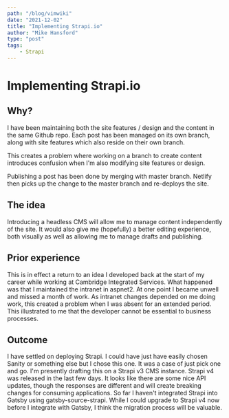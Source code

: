 ```yaml
---
path: "/blog/vimwiki"
date: "2021-12-02"
title: "Implementing Strapi.io"
author: "Mike Hansford"
type: "post"
tags:
    - Strapi
---
```

# Implementing Strapi.io
## Why?

I have been maintaining both the site features / design and the content in the same Github repo. Each post has been managed on its own branch, along with site features which also reside on their own branch.

This creates a problem where working on a branch to create content introduces confusion when I'm also modifying site features or design.

Publishing a post has been done by merging with master branch. Netlify then picks up the change to the master branch and re-deploys the site.

## The idea

Introducing a headless CMS will allow me to manage content independently of the site. It would also give me (hopefully) a better editing experience, both visually as well as allowing me to manage drafts and publishing.

## Prior experience

This is in effect a return to an idea I developed back at the start of my career while working at Cambridge Integrated Services. What happened was that I maintained the intranet in aspnet2. At one point I became unwell and missed a month of work. As intranet changes depended on me doing work, this created a problem when I was absent for an extended period. This illustrated to me that the developer cannot be essential to business processes.

## Outcome

I have settled on deploying Strapi. I could have just have easily chosen Sanity or something else but I chose this one. It was a case of just pick one and go. I'm presently drafting this on a Strapi v3 CMS instance. Strapi v4 was released in the last few days. It looks like there are some nice API updates, though the responses are different and will create breaking changes for consuming applications. So far I haven't integrated Strapi into Gatsby using gatsby-source-strapi. While I could upgrade to Strapi v4 now before I integrate with Gatsby, I think the migration process will be valuable.